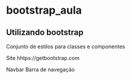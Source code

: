 # bootstrap_aula
## Utilizando bootstrap

Conjunto de estilos para classes e componentes

Site hhtps://getbootstrap.com

Navbar
Barra de navegação


